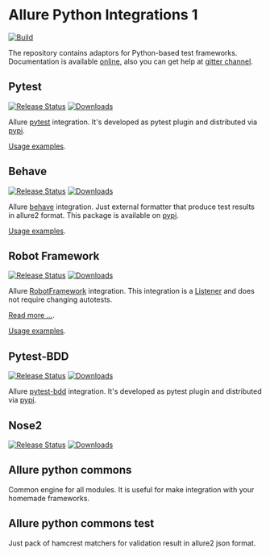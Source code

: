 # Allure Python Integrations 1
[![Build](https://github.com/allure-framework/allure-python/actions/workflows/build.yaml/badge.svg)](https://github.com/allure-framework/allure-python/actions/workflows/build.yaml)

The repository contains adaptors for Python-based test frameworks.
Documentation is available
[online](https://docs.qameta.io/allure-report/), also you can get help at
[gitter channel](https://gitter.im/allure-framework/allure-core).

## Pytest
[![Release
Status](https://img.shields.io/pypi/v/allure-pytest)](https://pypi.python.org/pypi/allure-pytest)
[![Downloads](https://img.shields.io/pypi/dm/allure-pytest)](https://pypi.python.org/pypi/allure-pytest)

Allure [pytest](http://pytest.org) integration. It's developed as pytest
plugin and distributed via
[pypi](https://pypi.python.org/pypi/allure-pytest).

[Usage examples](/allure-pytest/examples).

## Behave
[![Release
Status](https://img.shields.io/pypi/v/allure-behave)](https://pypi.python.org/pypi/allure-behave)
[![Downloads](https://img.shields.io/pypi/dm/allure-behave)](https://pypi.python.org/pypi/allure-behave)

Allure [behave](https://behave.readthedocs.io/en/latest/) integration.
Just external formatter that produce test results in allure2 format.
This package is available on
[pypi](https://pypi.python.org/pypi/allure-behave).

[Usage examples](/allure-behave/examples).

## Robot Framework
[![Release
Status](https://img.shields.io/pypi/v/allure-robotframework)](https://pypi.python.org/pypi/allure-robotframework)
[![Downloads](https://img.shields.io/pypi/dm/allure-robotframework)](https://pypi.python.org/pypi/allure-robotframework)

Allure [RobotFramework](http://robotframework.org/) integration. This
integration is a
[Listener](http://robotframework.org/robotframework/latest/RobotFrameworkUserGuide.html#listener-interface\))
and does not require changing autotests.

[Read more ...](/allure-robotframework/README.rst).

[Usage examples](/allure-robotframework/examples).

## Pytest-BDD

[![Release
Status](https://img.shields.io/pypi/v/allure-pytest-bdd)](https://pypi.python.org/pypi/allure-pytest-bdd)
[![Downloads](https://img.shields.io/pypi/dm/allure-pytest-bdd)](https://pypi.python.org/pypi/allure-pytest-bdd)

Allure [pytest-bdd](http://pytest.org) integration. It's developed as
pytest plugin and distributed via
[pypi](https://pypi.python.org/pypi/allure-pytest-bdd).

## Nose2
[![Release
Status](https://img.shields.io/pypi/v/allure-nose2)](https://pypi.python.org/pypi/allure-nose2)
[![Downloads](https://img.shields.io/pypi/dm/allure-nose2)](https://pypi.python.org/pypi/allure-nose2)

## Allure python commons

Common engine for all modules. It is useful for make integration with
your homemade frameworks.

## Allure python commons test

Just pack of hamcrest matchers for validation result in allure2 json
format.

